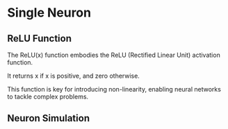 # Single Neuron

## ReLU Function

The ReLU(x) function embodies the ReLU (Rectified Linear Unit) activation function. 

It returns x if x is positive, and zero otherwise. 

This function is key for introducing non-linearity, enabling neural networks to tackle complex problems.

## Neuron Simulation

